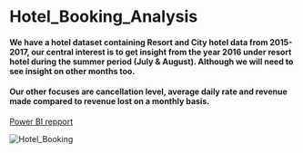 # Hotel_Booking_Analysis

#### We have a hotel dataset containing Resort and City hotel data from 2015-2017, our central interest is to get insight from the year 2016 under resort hotel during the summer period (July  & August). Although we will need to see insight on other months too.
#### Our other focuses are cancellation level, average daily rate and revenue made compared to revenue lost on a monthly basis.

[Power BI repport](https://app.powerbi.com/reportEmbed?reportId=e40a127b-9877-426a-9cf9-14db8170f91b&autoAuth=true&ctid=1158e2d5-dc24-41ad-abce-62841076dbde)



![Hotel_Booking](https://user-images.githubusercontent.com/91919362/215818879-0be18f6c-5816-4015-803c-d6045d59fd18.png)
